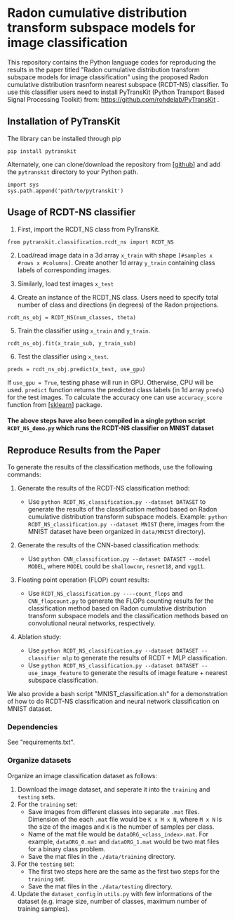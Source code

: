 # Radon cumulative distribution transform subspace models for image classification

This repository contains the Python language codes for reproducing the results in the paper titled "Radon cumulative distribution transform subspace models for image classification" using the proposed Radon cumulative distribution trasnform nearest subspace (RCDT-NS) classifier. To use this classifier users need to install PyTransKit (Python Transport Based Signal Processing Toolkit) from: https://github.com/rohdelab/PyTransKit .

## Installation of PyTransKit

The library can be installed through pip
```
pip install pytranskit
```
Alternately, one can clone/download the repository from [[github](https://github.com/rohdelab/PyTransKit)] and add the `pytranskit` directory to your Python path.
```
import sys
sys.path.append('path/to/pytranskit')
```

## Usage of RCDT-NS classifier

1. First, import the RCDT_NS class from PyTransKit.
```
from pytranskit.classification.rcdt_ns import RCDT_NS
```
2. Load/read image data in a 3d array ```x_train``` with shape ```[#samples x #rows x #columns]```. Create another 1d array ```y_train``` containing class labels of corresponding images. 

3. Similarly, load test images ```x_test```

4. Create an instance of the RCDT_NS class. Users need to specify total number of class and directions (in degrees) of the Radon projections.
```
rcdt_ns_obj = RCDT_NS(num_classes, theta)
```

5. Train the classifier using ```x_train``` and ```y_train```.
```
rcdt_ns_obj.fit(x_train_sub, y_train_sub)
```

6. Test the classifier using ```x_test```.
```
preds = rcdt_ns_obj.predict(x_test, use_gpu)
```
If ```use_gpu = True```, testing phase will run in GPU. Otherwise, CPU will be used.
```predict``` function returns the predicted class labels (in 1d array ```preds```) for the test images. To calculate the accuracy one can use ```accuracy_score``` function from [[sklearn](https://scikit-learn.org/stable/modules/generated/sklearn.metrics.accuracy_score.html)] package.

#### The above steps have also been compiled in a single python script ```RCDT_NS_demo.py``` which runs the RCDT-NS classifier on MNIST dataset


## Reproduce Results from the Paper     

To generate the results of the classification methods, use the following commands:

1. Generate the results of the RCDT-NS classification method:
    - Use `python RCDT_NS_classification.py --dataset DATASET` to generate the results of the classification method based on Radon cumulative distribution transform subspace models. Example: `python RCDT_NS_classification.py --dataset MNIST` (here, images from the MNIST dataset have been organized in ```data/MNIST``` directory).

2. Generate the results of the CNN-based classification methods: 
    - Use `python CNN_classification.py --dataset DATASET --model MODEL`, where `MODEL` could be `shallowcnn`, `resnet18`, and `vgg11`.

3. Floating point operation (FLOP) count results: 
    - Use `RCDT_NS_classification.py ----count_flops` and `CNN_flopcount.py` to generate the FLOPs counting results for the classification method based on Radon cumulative distribution transform subspace models and the classification methods based on convolutional neural networks, respectively.

4. Ablation study:
    - Use `python RCDT_NS_classification.py --dataset DATASET --classifier mlp` to generate the results of RCDT + MLP classification.
    - Use `python RCDT_NS_classification.py --dataset DATASET --use_image_feature` to generate the results of image feature + nearest subspace classification.
    
We also provide a bash script "MNIST_classification.sh" for a demonstration of how to do RCDT-NS classification and neural network classification on MNIST dataset.

### Dependencies

See "requirements.txt".

### Organize datasets

Organize an image classification dataset as follows:

1. Download the image dataset, and seperate it into the `training` and `testing` sets.
2. For the `training` set: 
    - Save images from different classes into separate `.mat` files. Dimension of the each `.mat` file would be `K x M x N`, where `M x N` is the size of the images and `K` is the number of samples per class.
    - Name of the mat file would be `dataORG_<class_index>.mat`. For example, `dataORG_0.mat` and `dataORG_1.mat` would be two mat files for a binary class problem.
    - Save the mat files in the `./data/training` directory.
3. For the `testing` set:
    - The first two steps here are the same as the first two steps for the `training` set.
    - Save the mat files in the `./data/testing` directory.
4. Update the `dataset_config` in `utils.py` with few informations of the dataset (e.g. image size, number of classes, maximum number of training samples).
